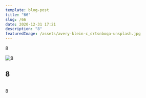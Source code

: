 ```yaml
---
template: blog-post
title: "66"
slug: /66
date: 2020-12-31 17:21
description: "8"
featuredImage: /assets/avery-klein-c_drtsnboqa-unsplash.jpg
---
```

8

![8](/assets/royal-mail-unsplash.jpg "8")

## 8

![]()

8